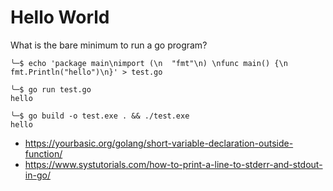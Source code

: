 # Hello World

What is the bare minimum to run a go program?
```
╰─$ echo 'package main\nimport (\n  "fmt"\n) \nfunc main() {\n  fmt.Println("hello")\n}' > test.go

╰─$ go run test.go
hello

╰─$ go build -o test.exe . && ./test.exe
hello
```

- https://yourbasic.org/golang/short-variable-declaration-outside-function/
- https://www.systutorials.com/how-to-print-a-line-to-stderr-and-stdout-in-go/
